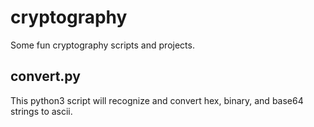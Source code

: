 # cryptography
Some fun cryptography scripts and projects. 

## convert.py 
This python3 script will recognize and convert hex, binary, and base64 strings to ascii.
